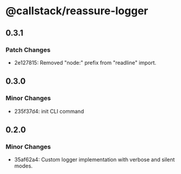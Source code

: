 # @callstack/reassure-logger

## 0.3.1

### Patch Changes

- 2e127815: Removed "node:" prefix from "readline" import.

## 0.3.0

### Minor Changes

- 235f37d4: init CLI command

## 0.2.0

### Minor Changes

- 35af62a4: Custom logger implementation with verbose and silent modes.
